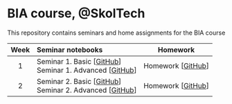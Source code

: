 # BIA course, @SkolTech

This repository contains seminars and home assignments for the BIA course

| Week | Seminar notebooks | Homework |
|:------:|:----------|:----------:|
|1| Seminar 1. Basic [[GitHub](./S1_Deconvolution_and_microscopy/S1_Deconvolution_Pronina_basic.ipynb)] <br> Seminar 1. Advanced [[GitHub](./S1_Deconvolution_and_microscopy/S1_Deconvolution_Pronina_advanced.ipynb)]  | Homework [[GitHub](./Homework)]  |
|2| Seminar 2. Basic [[GitHub](./S2_Segmentation_and_Ultrasound/Ultrasound_Nerve_Segmentation.ipynb)] <br> Seminar 2. Advanced [[GitHub](./S2_Segmentation_and_Ultrasound/Adaptive_neural_layer.ipynb)]  | Homework [[GitHub](./Homework)]  |
